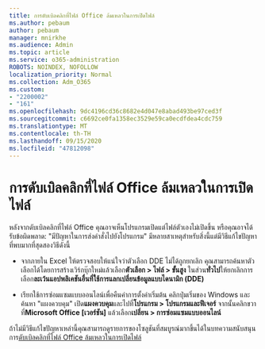 ```yaml
---
title: การดับเบิลคลิกที่ไฟล์ Office ล้มเหลวในการเปิดไฟล์
ms.author: pebaum
author: pebaum
manager: mnirkhe
ms.audience: Admin
ms.topic: article
ms.service: o365-administration
ROBOTS: NOINDEX, NOFOLLOW
localization_priority: Normal
ms.collection: Adm_O365
ms.custom:
- "2200002"
- "161"
ms.openlocfilehash: 9dc4196cd36c8682e4d047e8abad493be97ced3f
ms.sourcegitcommit: c6692ce0fa1358ec3529e59ca0ecdfdea4cdc759
ms.translationtype: MT
ms.contentlocale: th-TH
ms.lasthandoff: 09/15/2020
ms.locfileid: "47812098"
---
```

# <a name="double-clicking-an-office-file-fails-to-open-it"></a>การดับเบิลคลิกที่ไฟล์ Office ล้มเหลวในการเปิดไฟล์

หลังจากดับเบิลคลิกที่ไฟล์ Office คุณอาจเห็นโปรแกรมเปิดแต่ไฟล์ตัวเองไม่เปิดขึ้น หรือคุณอาจได้รับข้อผิดพลาด: "มีปัญหาในการส่งคำสั่งไปยังโปรแกรม" มีหลายสาเหตุสำหรับสิ่งนี้แต่มีวิธีแก้ไขปัญหาที่พบมากที่สุดสองวิธีดังนี้

- จากภายใน Excel ให้ตรวจสอบให้แน่ใจว่าตัวเลือก DDE ไม่ได้ถูกยกเลิก คุณสามารถค้นหาตัวเลือกได้โดยการสร้างเวิร์กบุ๊กใหม่แล้วเลือก**ตัวเลือก > ไฟล์ > ขั้นสูง** ในส่วน**ทั่วไป**ให้ยกเลิกการเลือก**ละเว้นแอปพลิเคชันอื่นที่ใช้การแลกเปลี่ยนข้อมูลแบบไดนามิก (DDE)**

- เรียกใช้การซ่อมแซมแบบออนไลน์เพื่อคืนค่าการตั้งค่าเริ่มต้น คลิกปุ่มเริ่มของ Windows และค้นหา "แผงควบคุม" เปิด**แผงควบคุม**และไปที่**โปรแกรม > โปรแกรมและฟีเจอร์** จากนั้นคลิกขวาที่**Microsoft Office [เวอร์ชัน]** แล้วเลือก**เปลี่ยน > การซ่อมแซมแบบออนไลน์**

ถ้าไม่มีวิธีแก้ไขปัญหาเหล่านี้คุณสามารถดูรายการของโซลูชันที่สมบูรณ์มากขึ้นได้ในบทความสนับสนุนการ[ดับเบิลคลิกที่ไฟล์ Office ล้มเหลวในการเปิดไฟล์](https://support.office.com/article/Double-clicking-an-Office-file-fails-to-open-it-1e9c0ad9-34c8-4440-a42e-d30186b29ed6)
